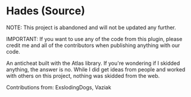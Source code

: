 # Hades (Source)
NOTE: This project is abandoned and will not be updated any further.

IMPORTANT: If you want to use any of the code from this plugin, please credit me and all of the contributors when publishing anything with our code.

An anticheat built with the Atlas library. If you're wondering if I skidded anything, the answer is no. While I did get ideas from people and worked with others on this project, nothing was skidded from the web.

Contributions from: ExslodingDogs, Vaziak

